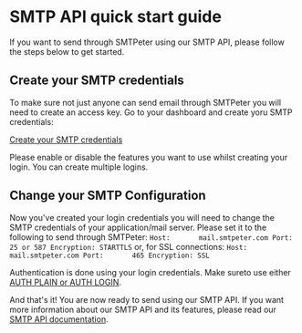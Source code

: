 # SMTP API quick start guide

If you want to send through SMTPeter using our SMTP API, please follow the 
steps below to get started. 

## Create your SMTP credentials

To make sure not just anyone can send email through SMTPeter you will need to 
create an access key. Go to your dashboard and create yoru SMTP credentials:

[Create your SMTP credentials](https://www.smtpeter.com/app/#/admin/smtp-credentials "Create your SMTP credentials")

Please enable or disable the features you want to use whilst creating your login. 
You can create multiple logins. 


## Change your SMTP Configuration

Now you've created your login credentials you will need to change the 
SMTP credentials of your application/mail server. Please set it to the 
following to send through SMTPeter:
`
Host:       mail.smtpeter.com
Port:       25 or 587
Encryption: STARTTLS
`
or, for SSL connections:
`
Host:       mail.smtpeter.com
Port:       465
Encryption: SSL
`

Authentication is done using your login credentials. Make sureto use either 
[AUTH PLAIN or AUTH LOGIN](https://en.wikipedia.org/wiki/SMTP_Authentication). 

And that's it! You are now ready to send using our SMTP API. If you want more 
information about our SMTP API and its features, please read our 
[SMTP API documentation](copernica-docs:SMTPeter/api-documentation/smtp-api).